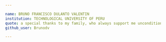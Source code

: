 ```yaml
---

name: BRUNO FRANCISCO DULANTO VALENTIN 
institution: TECHNOLOGICAL UNIVERSITY OF PERU
quote: a special thanks to my family, who always support me unconditionally.
github_user: Brunodv

---
```

